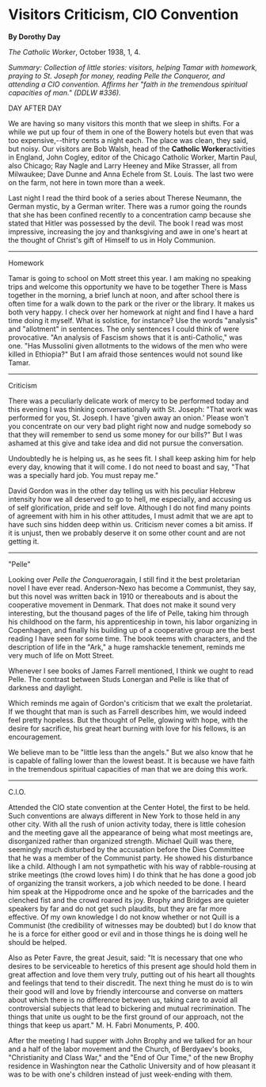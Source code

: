 Visitors Criticism, CIO Convention
==================================

**By Dorothy Day**

*The Catholic Worker*, October 1938, 1, 4.

*Summary: Collection of little stories: visitors, helping Tamar with
homework, praying to St. Joseph for money, reading *Pelle the
Conqueror*, and attending a CIO convention. Affirms her "faith in the
tremendous spiritual capacities of man." (DDLW \#336).*

DAY AFTER DAY

We are having so many visitors this month that we sleep in shifts. For a
while we put up four of them in one of the Bowery hotels but even that
was too expensive,--thirty cents a night each. The place was clean, they
said, but noisy. Our visitors are Bob Walsh, head of the **Catholic
Worker**activities in England, John Cogley, editor of the Chicago
Catholic Worker, Martin Paul, also Chicago; Ray Nagle and Larry Heeney
and Mike Strasser, all from Milwaukee; Dave Dunne and Anna Echele from
St. Louis. The last two were on the farm, not here in town more than a
week.

Last night I read the third book of a series about Therese Neumann, the
German mystic, by a German writer. There was a rumor going the rounds
that she has been confined recently to a concentration camp because she
stated that Hitler was possessed by the devil. The book I read was most
impressive, increasing the joy and thanksgiving and awe in one's heart
at the thought of Christ's gift of Himself to us in Holy Communion.

****

Homework

Tamar is going to school on Mott street this year. I am making no
speaking trips and welcome this opportunity we have to be together There
is Mass together in the morning, a brief lunch at noon, and after school
there is often time for a walk down to the park or the river or the
library. It makes us both very happy. I check over her homework at night
and find I have a hard time doing it myself. What is solstice, for
instance? Use the words "analysis" and "allotment" in sentences. The
only sentences I could think of were provocative. "An analysis of
Fascism shows that it is anti-Catholic," was one. "Has Mussolini given
allotments to the widows of the men who were killed in Ethiopia?" But I
am afraid those sentences would not sound like Tamar.

****

Criticism

There was a peculiarly delicate work of mercy to be performed today and
this evening I was thinking conversationally with St. Joseph: "That work
was performed for you, St. Joseph. I have 'given away an onion.' Please
won't you concentrate on our very bad plight right now and nudge
somebody so that they will remember to send us some money for our
bills?" But I was ashamed at this give and take idea and did not pursue
the conversation.

Undoubtedly he is helping us, as he sees fit. I shall keep asking him
for help every day, knowing that it will come. I do not need to boast
and say, "That was a specially hard job. You must repay me."

David Gordon was in the other day telling us with his peculiar Hebrew
intensity how we all deserved to go to hell, me especially, and accusing
us of self glorification, pride and self love. Although I do not find
many points of agreement with him in his other attitudes, I must admit
that we are apt to have such sins hidden deep within us. Criticism never
comes a bit amiss. If it is unjust, then we probably deserve it on some
other count and are not getting it.

****

"Pelle"

Looking over *Pelle the Conqueror*again, I still find it the best
proletarian novel I have ever read. Anderson-Nexo has become a
Communist, they say, but this novel was written back in 1910 or
thereabouts and is about the cooperative movement in Denmark. That does
not make it sound very interesting, but the thousand pages of the life
of Pelle, taking him through his childhood on the farm, his
apprenticeship in town, his labor organizing in Copenhagen, and finally
his building up of a cooperative group are the best reading I have seen
for some time. The book teems with characters, and the description of
life in the "Ark," a huge ramshackle tenement, reminds me very much of
life on Mott Street.

Whenever I see books of James Farrell mentioned, I think we ought to
read Pelle. The contrast between Studs Lonergan and Pelle is like that
of darkness and daylight.

Which reminds me again of Gordon's criticism that we exalt the
proletariat. If we thought that man is such as Farrell describes him, we
would indeed feel pretty hopeless. But the thought of Pelle, glowing
with hope, with the desire for sacrifice, his great heart burning with
love for his fellows, is an encouragement.

We believe man to be "little less than the angels." But we also know
that he is capable of falling lower than the lowest beast. It is because
we have faith in the tremendous spiritual capacities of man that we are
doing this work.

****

C.l.O.

Attended the CIO state convention at the Center Hotel, the first to be
held. Such conventions are always different in New York to those held in
any other city. With all the rush of union activity today, there is
little cohesion and the meeting gave all the appearance of being what
most meetings are, disorganized rather than organized strength. Michael
Quill was there, seemingly much disturbed by the accusation before the
Dies Committee that he was a member of the Communist party. He showed
his disturbance like a child. Although I am not sympathetic with his way
of rabble-rousing at strike meetings (the crowd loves him) I do think
that he has done a good job of organizing the transit workers, a job
which needed to be done. I heard him speak at the Hippodrome once and he
spoke of the barricades and the clenched fist and the crowd roared its
joy. Brophy and Bridges are quieter speakers by far and do not get such
plaudits, but they are far more effective. Of my own knowledge I do not
know whether or not Quill is a Communist (the credibility of witnesses
may be doubted) but I do know that he is a force for either good or evil
and in those things he is doing well he should be helped.

Also as Peter Favre, the great Jesuit, said: "It is necessary that one
who desires to be serviceable to heretics of this present age should
hold them in great affection and love them very truly, putting out of
his heart all thoughts and feelings that tend to their discredit. The
next thing he must do is to win their good will and love by friendly
intercourse and converse on matters about which there is no difference
between us, taking care to avoid all controversial subjects that lead to
bickering and mutual recrimination. The things that unite us ought to be
the first ground of our approach, not the things that keep us apart." M.
H. Fabri Monuments, P. 400.

After the meeting I had supper with John Brophy and we talked for an
hour and a half of the labor movement and the Church, of Berdyaev's
books, "Christianity and Class War," and the "End of Our Time," of the
new Brophy residence in Washington near the Catholic University and of
how pleasant it was to be with one's children instead of just
week-ending with them.
